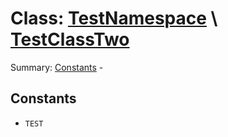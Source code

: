 # Class: [TestNamespace](../../namespaces/TestNamespace.md) \ [TestClassTwo](../../classes/TestNamespace/TestClassTwo.md) 


Summary: [Constants](#constants) - 
## Constants

* ```TEST```




